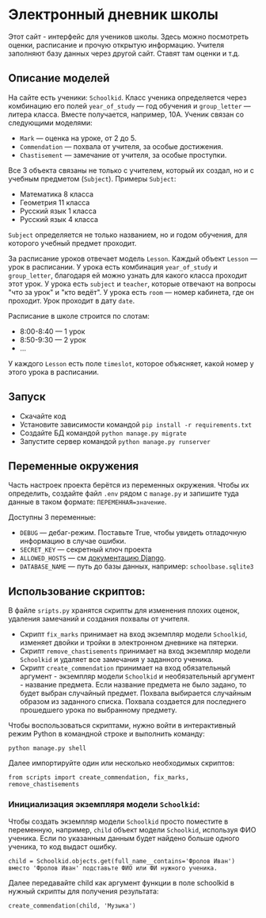 # Электронный дневник школы

Этот сайт - интерфейс для учеников школы. Здесь можно посмотреть оценки, расписание и прочую открытую информацию. Учителя заполняют базу данных через другой сайт. Ставят там оценки и т.д.

## Описание моделей

На сайте есть ученики: `Schoolkid`. Класс ученика определяется через комбинацию его полей `year_of_study` — год обучения и `group_letter` — литера класса. Вместе получается, например, 10А. Ученик связан со следующими моделями:

- `Mark` — оценка на уроке, от 2 до 5.
- `Commendation` — похвала от учителя, за особые достижения.
- `Chastisement` — замечание от учителя, за особые проступки.

Все 3 объекта связаны не только с учителем, который их создал, но и с учебным предметом (`Subject`). Примеры `Subject`:

- Математика 8 класса
- Геометрия 11 класса
- Русский язык 1 класса
- Русский язык 4 класса

`Subject` определяется не только названием, но и годом обучения, для которого учебный предмет проходит.

За расписание уроков отвечает модель `Lesson`. Каждый объект `Lesson` — урок в расписании. У урока есть комбинация `year_of_study` и `group_letter`, благодаря ей можно узнать для какого класса проходит этот урок. У урока есть `subject` и `teacher`, которые отвечают на вопросы "что за урок" и "кто ведёт". У урока есть `room` — номер кабинета, где он проходит. Урок проходит в дату `date`.

Расписание в школе строится по слотам:

- 8:00-8:40 — 1 урок
- 8:50-9:30 — 2 урок
- ...

У каждого `Lesson` есть поле `timeslot`, которое объясняет, какой номер у этого урока в расписании.

## Запуск

- Скачайте код
- Установите зависимости командой `pip install -r requirements.txt`
- Создайте БД командой `python manage.py migrate`
- Запустите сервер командой `python manage.py runserver`

## Переменные окружения

Часть настроек проекта берётся из переменных окружения. Чтобы их определить, создайте файл `.env` рядом с `manage.py` и запишите туда данные в таком формате: `ПЕРЕМЕННАЯ=значение`.

Доступны 3 переменные:
- `DEBUG` — дебаг-режим. Поставьте True, чтобы увидеть отладочную информацию в случае ошибки.
- `SECRET_KEY` — секретный ключ проекта
- `ALLOWED_HOSTS` — см [документацию Django](https://docs.djangoproject.com/en/3.1/ref/settings/#allowed-hosts).
- `DATABASE_NAME` — путь до базы данных, например: `schoolbase.sqlite3`

## Использование скриптов:

В файле `sripts.py` хранятся скрипты для изменения плохих оценок, удаления замечаний и создания похвалы от учителя.

- Скрипт `fix_marks` принимает на вход экземпляр модели `Schoolkid`, изменяет двойки и тройки в электронном дневнике на пятерки.
- Скрипт `remove_chastisements` принимает на вход экземпляр модели `Schoolkid` и удаляет все замечания у заданного ученика.
- Скрипт `create_commendation` принимает на вход обязательный аргумент - экземпляр модели `Schoolkid` и необязательный аргумент - название предмета. Если название предмета не было задано, то будет выбран случайный предмет. Похвала выбирается случайным образом из заданного списка. Похвала создается для последнего прошедшего урока по выбранному предмету.

Чтобы воспользоваться скриптами, нужно войти в интерактивный режим Python в командной строке и выполнить команду:

```
python manage.py shell
```
Далее импортируйте один или несколько необходимых скриптов:
```
from scripts import create_commendation, fix_marks, remove_chastisements
```

### Инициализация экземпляря модели `Schoolkid`: 

Чтобы создать экземпляр модели `Schoolkid` просто поместите в переменную, например, `child` объект модели `Schoolkid`, используя ФИО ученика. Если по указанным данным будет найдено больше одного ученика, то код выдаст ошибку.

```
child = Schoolkid.objects.get(full_name__contains='Фролов Иван') вместо 'Фролов Иван' подставьте ФИО или ФИ нужного ученика.
```
Далее передавайте child как аргумент функции в поле schoolkid в нужный скрипты для получения результата:

```
create_commendation(child, 'Музыка')
```






